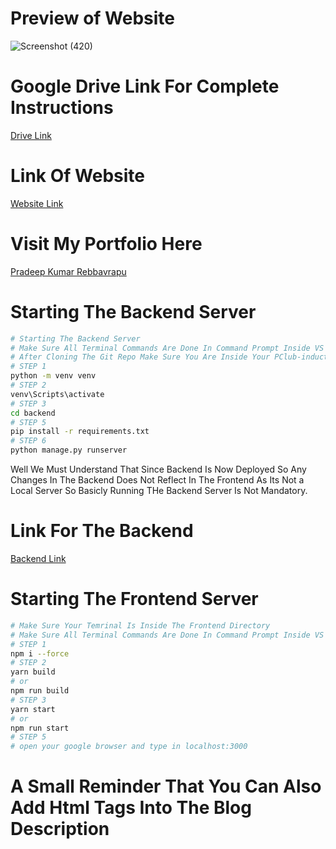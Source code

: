 # Preview of Website
![Screenshot (420)](https://user-images.githubusercontent.com/103821866/219856043-4ae37786-bd50-4d8c-b341-e1ca6b04030a.png)

# Google Drive Link For Complete Instructions
[Drive Link](https://drive.google.com/file/d/1GXNpxs9ez6QBYacQ3yvKG016NJ7b0OVt/view)

# Link Of Website 
[Website Link](https://p-club-frontend.vercel.app/)

# Visit My Portfolio Here
[Pradeep Kumar Rebbavrapu](https://portfolio-frontend-lilac-xi.vercel.app/)
# Starting The Backend Server
```bash
# Starting The Backend Server
# Make Sure All Terminal Commands Are Done In Command Prompt Inside VS CODE
# After Cloning The Git Repo Make Sure You Are Inside Your PClub-induction Directory
# STEP 1
python -m venv venv
# STEP 2
venv\Scripts\activate
# STEP 3
cd backend
# STEP 5
pip install -r requirements.txt
# STEP 6
python manage.py runserver
```
Well We Must Understand That Since Backend Is Now Deployed So Any Changes In The Backend Does Not Reflect In The Frontend As Its Not a Local Server So Basicly Running 
THe Backend Server Is Not Mandatory.
# Link For The Backend 
[Backend Link](https://pclubbackend.pythonanywhere.com/)



# Starting The Frontend Server
```bash
# Make Sure Your Temrinal Is Inside The Frontend Directory
# Make Sure All Terminal Commands Are Done In Command Prompt Inside VS CODE
# STEP 1
npm i --force
# STEP 2
yarn build
# or
npm run build
# STEP 3
yarn start
# or
npm run start
# STEP 5
# open your google browser and type in localhost:3000

```
# A Small Reminder That You Can Also Add Html Tags Into The Blog Description



